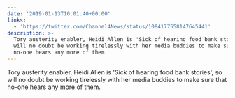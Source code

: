 ```yaml
---
date: '2019-01-13T10:01:40+00:00'
links:
  - 'https://twitter.com/Channel4News/status/1084177558147645441'
description: >-
  Tory austerity enabler, Heidi Allen is 'Sick of hearing food bank stories', so
  will no doubt be working tirelessly with her media buddies to make sure that
  no-one hears any more of them.
---
```

Tory austerity enabler, Heidi Allen is 'Sick of hearing food bank stories', so will no doubt be working tirelessly with her media buddies to make sure that no-one hears any more of them. 
